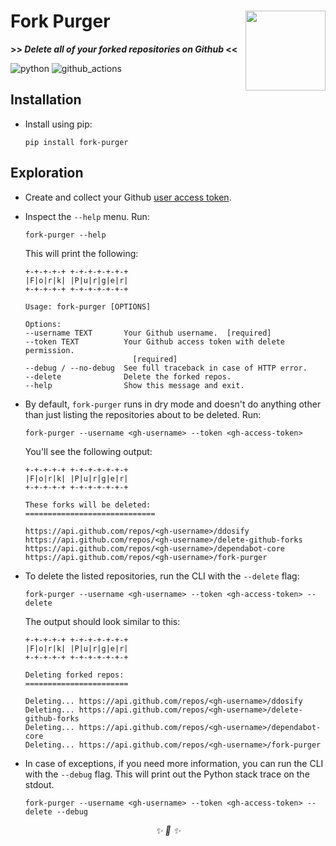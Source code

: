 <h1>Fork Purger<img src='https://user-images.githubusercontent.com/30027932/137647315-66a6bcf2-7645-46cd-964d-4fe7375be30b.png' align='right' width='128' height='128'></h1>


<strong>>> <i>Delete all of your forked repositories on Github</i> <<</strong>


</div>

![python](https://img.shields.io/badge/Python-3776AB?style=for-the-badge&logo=python&logoColor=white)
![github_actions](https://img.shields.io/badge/GitHub_Actions-2088FF?style=for-the-badge&logo=github-actions&logoColor=white)


## Installation

* Install using pip:

    ```
    pip install fork-purger
    ```

## Exploration

* Create and collect your Github [user access token](https://docs.github.com/en/authentication/keeping-your-account-and-data-secure/creating-a-personal-access-token).

* Inspect the `--help` menu. Run:

    ```
    fork-purger --help
    ```

    This will print the following:

    ```
    +-+-+-+-+ +-+-+-+-+-+-+
    |F|o|r|k| |P|u|r|g|e|r|
    +-+-+-+-+ +-+-+-+-+-+-+

    Usage: fork-purger [OPTIONS]

    Options:
    --username TEXT       Your Github username.  [required]
    --token TEXT          Your Github access token with delete permission.
                            [required]
    --debug / --no-debug  See full traceback in case of HTTP error.
    --delete              Delete the forked repos.
    --help                Show this message and exit.
    ```

* By default, `fork-purger` runs in dry mode and doesn't do anything other than just listing the repositories about to be deleted. Run:

    ```
    fork-purger --username <gh-username> --token <gh-access-token>
    ```

    You'll see the following output:

    ```
    +-+-+-+-+ +-+-+-+-+-+-+
    |F|o|r|k| |P|u|r|g|e|r|
    +-+-+-+-+ +-+-+-+-+-+-+

    These forks will be deleted:
    =============================

    https://api.github.com/repos/<gh-username>/ddosify
    https://api.github.com/repos/<gh-username>/delete-github-forks
    https://api.github.com/repos/<gh-username>/dependabot-core
    https://api.github.com/repos/<gh-username>/fork-purger
    ```

* To delete the listed repositories, run the CLI with the `--delete` flag:

    ```
    fork-purger --username <gh-username> --token <gh-access-token> --delete
    ```

    The output should look similar to this:
    ```
    +-+-+-+-+ +-+-+-+-+-+-+
    |F|o|r|k| |P|u|r|g|e|r|
    +-+-+-+-+ +-+-+-+-+-+-+

    Deleting forked repos:
    =======================

    Deleting... https://api.github.com/repos/<gh-username>/ddosify
    Deleting... https://api.github.com/repos/<gh-username>/delete-github-forks
    Deleting... https://api.github.com/repos/<gh-username>/dependabot-core
    Deleting... https://api.github.com/repos/<gh-username>/fork-purger
    ```

* In case of exceptions, if you need more information, you can run the CLI with the `--debug` flag. This will print out the Python stack trace on the stdout.

    ```
    fork-purger --username <gh-username> --token <gh-access-token> --delete --debug
    ```

<div align="center">
<i> ✨ 🍰 ✨ </i>
</div>
